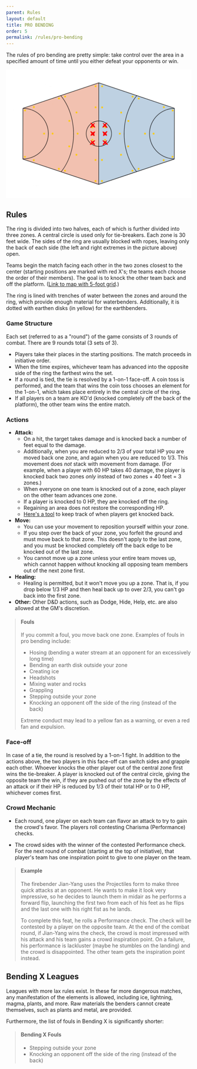 ```yaml
---
parent: Rules
layout: default
title: PRO BENDING
order: 5
permalink: /rules/pro-bending
---
```


The rules of pro bending are pretty simple: take control over the area in a specified amount of time until you either defeat your opponents or win. 

![Bending ring](/assets/Bending_Arena.jpg)

## Rules

The ring is divided into two halves, each of which is further divided into three zones. A central circle is used only for tie-breakers. Each zone is 30 feet wide. The sides of the ring are usually blocked with ropes, leaving only the back of each side (the left and right extremes in the picture above) open.

Teams begin the match facing each other in the two zones closest to the center (starting positions are marked with red X's; the teams each choose the order of their members). The goal is to knock the other team back and off the platform. ([Link to map with 5-foot grid](/assets/Bending_Arena_grid.jpg).)

The ring is lined with trenches of water between the zones and around the ring, which provide enough material for waterbenders. Additionally, it is dotted with earthen disks (in yellow) for the earthbenders.

### Game Structure

Each set (referred to as a "round") of the game consists of 3 rounds of combat. There are 9 rounds total (3 sets of 3).
- Players take their places in the starting positions. The match proceeds in initiative order.
- When the time expires, whichever team has advanced into the opposite side of the ring the farthest wins the set.
- If a round is tied, the tie is resolved by a 1-on-1 face-off. A coin toss is performed, and the team that wins the coin toss chooses an element for the 1-on-1, which takes place entirely in the central circle of the ring. 
- If all players on a team are KO'd (knocked completely off the back of the platform), the other team wins the entire match.

### Actions
- **Attack:**
    - On a hit, the target takes damage and is knocked back a number of feet equal to the damage.
    - Additionally, when you are reduced to 2/3 of your total HP you are moved back one zone, and again when you are reduced to 1/3. This movement does _not_ stack with movement from damage. (For example, when a player with 60 HP takes 40 damage, the player is knocked back two zones _only_ instead of two zones + 40 feet = 3 zones.)
    - When everyone on one team is knocked out of a zone, each player on the other team advances one zone.
    - If a player is knocked to 0 HP, they are knocked off the ring.
    - Regaining an area does not restore the corresponding HP.
    - [Here's a tool](/tools/pro-bending) to keep track of when players get knocked back.
- **Move:**
    - You can use your movement to reposition yourself within your zone.
    - If you step over the back of your zone, you forfeit the ground and must move back to that zone. This doesn't apply to the last zone, and you must be knocked completely off the back edge to be knocked out of the last zone.
    - You cannot move up a zone unless your entire team moves up, which cannot happen without knocking all opposing team members out of the next zone first. 
- **Healing:**
    - Healing is permitted, but it won't move you up a zone. That is, if you drop below 1/3 HP and then heal back up to over 2/3, you can't go back into the first zone.
- **Other:** Other D&D actions, such as Dodge, Hide, Help, etc. are also allowed at the GM's discretion.

> #### Fouls
> If you commit a foul, you move back one zone. Examples of fouls in pro bending include:
> - Hosing (bending a water stream at an opponent for an excessively long time)
> - Bending an earth disk outside your zone
> - Creating ice
> - Headshots
> - Mixing water and rocks
> - Grappling
> - Stepping outside your zone
> - Knocking an opponent off the side of the ring (instead of the back)
> 
> Extreme conduct may lead to a yellow fan as a warning, or even a red fan and expulsion.

### Face-off
In case of a tie, the round is resolved by a 1-on-1 fight. In addition to the actions above, the two players in this face-off can switch sides and grapple each other. Whoever knocks the other player out of the central zone first wins the tie-breaker. A player is knocked out of the central circle, giving the opposite team the win, if they are pushed out of the zone by the effects of an attack or if their HP is reduced by 1/3 of their total HP or to 0 HP, whichever comes first.

### Crowd Mechanic
- Each round, one player on each team can flavor an attack to try to gain the crowd's favor. The players roll contesting Charisma (Performance) checks.

- The crowd sides with the winner of the contested Performance check. For the next round of combat (starting at the top of initiative), that player's team has one inspiration point to give to one player on the team.

<blockquote class="example">
<h4>Example</h4>
<p>The firebender Jian-Yang uses the <span class="ital">Projectiles</span> form to make three quick attacks at an opponent. He wants to make it look very impressive, so he decides to launch them in midair as he performs a forward flip, launching the first two from each of his feet as he flips and the last one with his right fist as he lands.</p>

<p>To complete this feat, he rolls a Performance check. The check will be contested by a player on the opposite team. At the end of the combat round, if Jian-Yang wins the check, the crowd is most impressed with his attack and his team gains a crowd inspiration point. On a failure, his performance is lackluster (maybe he stumbles on the landing) and the crowd is disappointed. The other team gets the inspiration point instead.</p>
</blockquote>

## Bending X Leagues
Leagues with more lax rules exist. In these far more dangerous matches, any manifestation of the elements is allowed, including ice, lightning, magma, plants, and more. Raw materials the benders cannot create themselves, such as plants and metal, are provided.

Furthermore, the list of fouls in Bending X is significantly shorter:

> #### Bending X Fouls
> - Stepping outside your zone
> - Knocking an opponent off the side of the ring (instead of the back)